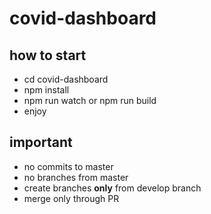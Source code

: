 # covid-dashboard

## how to start
- cd covid-dashboard
- npm install
- npm run watch or npm run build
- enjoy

## important
- no commits to master
- no branches from master
- create branches **only** from develop branch
- merge only through PR
